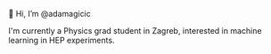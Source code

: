 👋 Hi, I’m @adamagicic

I'm currently a Physics grad student in Zagreb, interested in machine learning in HEP experiments.


<!---
adamagicic/adamagicic is a ✨ special ✨ repository because its `README.md` (this file) appears on your GitHub profile.
You can click the Preview link to take a look at your changes.
--->
